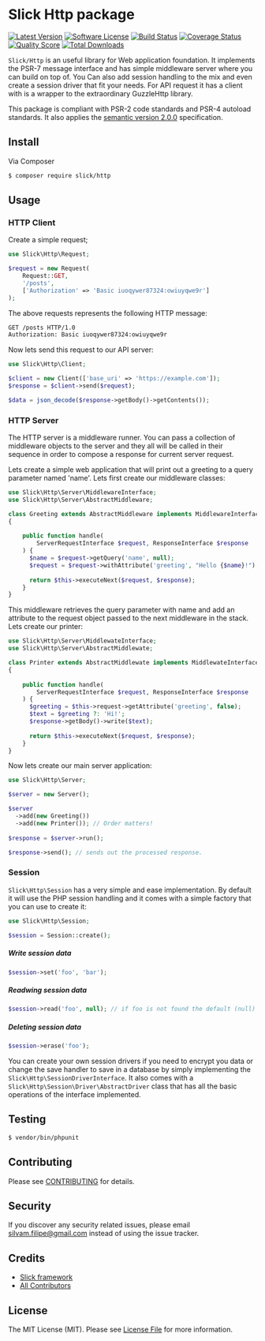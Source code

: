 # Slick Http package

[![Latest Version](https://img.shields.io/github/release/slickframework/http.svg?style=flat-square)](https://github.com/slickframework/http/releases)
[![Software License](https://img.shields.io/badge/license-MIT-brightgreen.svg?style=flat-square)](LICENSE.md)
[![Build Status](https://img.shields.io/travis/slickframework/http/master.svg?style=flat-square)](https://travis-ci.org/slickframework/http)
[![Coverage Status](https://img.shields.io/scrutinizer/coverage/g/slickframework/http/master.svg?style=flat-square)](https://scrutinizer-ci.com/g/slickframework/http/code-structure?branch=master)
[![Quality Score](https://img.shields.io/scrutinizer/g/slickframework/http/master.svg?style=flat-square)](https://scrutinizer-ci.com/g/slickframework/http?branch=master)
[![Total Downloads](https://img.shields.io/packagist/dt/slick/http.svg?style=flat-square)](https://packagist.org/packages/slick/http)

`Slick/Http` is an useful library for Web  application foundation. It implements the PSR-7
message interface and has simple middleware server where you can build on top of. You Can
also add session handling to the mix and even create a session driver that fit your needs.
For API request it has a client with is a wrapper to the extraordinary GuzzleHttp library.

This package is compliant with PSR-2 code standards and PSR-4 autoload standards. It
also applies the [semantic version 2.0.0](http://semver.org) specification.

## Install

Via Composer

``` bash
$ composer require slick/http
```

## Usage

### HTTP Client

Create a simple request;
```php
use Slick\Http\Request;

$request = new Request(
    Request::GET,
    '/posts',
    ['Authorization' => 'Basic iuoqywer87324:owiuyqwe9r']
);
```

The above requests represents the following HTTP message:
```txt
GET /posts HTTP/1.0
Authorization: Basic iuoqywer87324:owiuyqwe9r
```
Now lets send this request to our API server:

```php
use Slick\Http\Client;

$client = new Client(['base_uri' => 'https://example.com']);
$response = $client->send($request);

$data = json_decode($response->getBody()->getContents());
```

### HTTP Server

The HTTP server is a middleware runner. You can pass a collection of middleware objects
to the server and they all will be called in their sequence in order to compose a
response for current server request.

Lets create a simple web application that will print out a greeting to a query parameter
named 'name'. Lets first create our middleware classes:

```php
use Slick\Http\Server\MiddlewareInterface;
use Slick\Http\Server\AbstractMiddleware;

class Greeting extends AbstractMiddleware implements MiddlewareInterface
{
  
    public function handle(
        ServerRequestInterface $request, ResponseInterface $response
    ) {
      $name = $request->getQuery('name', null);
      $request = $request->withAttribute('greeting', "Hello {$name}!");
      
      return $this->executeNext($request, $response);
    }
}
```
This middleware retrieves the query parameter with name and add an attribute to the
request object passed to the next middleware in the stack. Lets create our printer:

```php
use Slick\Http\Server\MiddlewateInterface;
use Slick\Http\Server\AbstractMiddlewate;

class Printer extends AbstractMiddlewate implements MiddlewateInterface
{
  
    public function handle(
        ServerRequestInterface $request, ResponseInterface $response
    ) {
      $greeting = $this->request->getAttribute('greeting', false);
      $text = $greeting ?: 'Hi!';
      $response->getBody()->write($text);
      
      return $this->executeNext($request, $response);
    }
}
```

Now lets create our main server application:

```php
use Slick\Http\Server;

$server = new Server();

$server
  ->add(new Greeting())
  ->add(new Printer()); // Order matters!
  
$response = $server->run();

$response->send(); // sends out the processed response.
```

### Session

`Slick\Http\Session` has a very simple and ease implementation. By default it will use the
PHP session handling and it comes with a simple factory that you can use to create it:

```php
use Slick\Http\Session;

$session = Session::create();
```
##### Write session data
```php
$session->set('foo', 'bar');
```

##### Readwing session data
```php
$session->read('foo', null); // if foo is not found the default (null) will be returned.
```

##### Deleting session data
```php
$session->erase('foo');
```

You can create your own session drivers if you need to encrypt you data or change the save
handler to save in a database by simply implementing the `Slick\Http\SessionDriverInterface`.
It also comes with a `Slick\Http\Session\Driver\AbstractDriver` class that has all the basic
operations of the interface implemented.

## Testing

``` bash
$ vendor/bin/phpunit
```

## Contributing

Please see [CONTRIBUTING](CONTRIBUTING.md) for details.

## Security

If you discover any security related issues, please email silvam.filipe@gmail.com instead of using the issue tracker.

## Credits

- [Slick framework](https://github.com/slickframework)
- [All Contributors](https://github.com/slickframework/common/graphs/contributors)

## License

The MIT License (MIT). Please see [License File](LICENSE.md) for more information.

